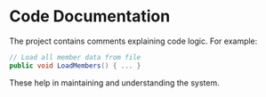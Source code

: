 # Code Documentation

The project contains comments explaining code logic. For example:
```csharp
// Load all member data from file
public void LoadMembers() { ... }
```
These help in maintaining and understanding the system.
